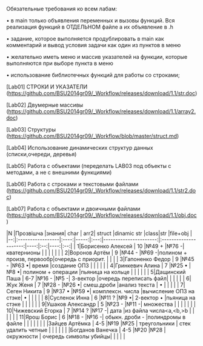 Обязательные требования ко всем лабам:

• в main только объявления переменных и вызовы функций. Вся реализация функций в ОТДЕЛЬНОМ файле а их объявление в .h

• задание, которое выполняется продублировать в main как комментарий и вывод условия задачи как один из пунктов в меню

• желательно иметь меню и массив указателей на функции, которые выполняются при выборе пункта в меню

•	использование библиотечных функций для работы со строками;

[Lab01] СТРОКИ И УКАЗАТЕЛИ (https://github.com/BSU2014gr09/_Workflow/releases/download/1.1/str.doc)

[Lab02] Двумерные массивы (https://github.com/BSU2014gr09/_Workflow/releases/download/1.1/array2.doc)

[Lab03] Структуры (https://github.com/BSU2014gr09/_Workflow/blob/master/struct.md)

[Lab04] Использование динамических структур данных (списки,очереди, деревья)

[Lab05] Работа с объектами (переделать LAB03 под объекты с методами, а не с внешними функциями)

[Lab06] Работа с строками и текстовыми файлами (https://github.com/BSU2014gr09/_Workflow/releases/download/1.1/str2.doc)

[Lab07] Работа с объектами и двоичными файлами (https://github.com/BSU2014gr09/_Workflow/releases/download/1.1/obj.doc)

|N  |Прозвішча         |знания| char | arr2|     struct            |dinamic str            |class|str |file+obj  |
|--:|:-----------------|:----:|-----:|:---:|----------------------:|:---------------------:|----:|:--:|----:|:--:|
|  1|Борисенко Алексей |  10  |№49 + |№76 -| кватернионы           |                       |     |    |     |    |
|  2|Воронов Артём     |  9   |№44 - |№69 -|полином + произв, первообр|очередь с приорит.  |     |    |
|  3|Гапоненко Федор   |  9   |№45 - |№63 •| время                 |создание ОПЗ           |     |    |     |    |
|  4|Гринкевич Алина   |  7   |№25 • |№8  •| полином + операции    |пьяница на кольце      |     |    |     |    |
|  5|Дащинский Паша    |  6-7 |№16 - |№5  -| 3-вектор              |очередь переписать файл|     |    |     |    |
|  6|Жук Женя          |  7   |№28 - |№26 •| смеш.дроби            |анализ текста          |  •  |    |     |    |
|  7|Сеген Никита      |  9   |№37 • |№59 •| комплексн. числа      |вычисление ОПЗ на стэке|  •  |    |     |    |
|  8|Сусленок Инна     |  6   |№11 ? |№9  •| 2-вектор           •  |пьяница на стэке       |     |    |     |    |
|  9|Ушаков Александр  |  5   |№23 - |№11 -| множества             |                       |     |    |     |    |
| 10|Чижевский Егорка  |  7   |№14 ? |№17 -| дата                  |из файла числа<a,<b,>b |     |    |     |    |
| 11|Ярош Борис        |  6   |№18 - |№16 -| обыкн. дроби      -   |полиндромы в файле     |     |    |     |    |
|
|   |Зайцев Артёмка    |  4-5 |№19   |№25  | треугольники          | стек удалить четные   |     |    |     |    |
|   |Богданов Ванечка  |  4-5 |№20   |№28  | окружности            | очередь символы убийцы|     |    |     |    |

